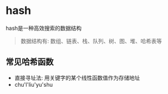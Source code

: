 # hash
hash是一种高效搜索的数据结构
> 数据结构有: 数组、链表、栈、队列、树、图、堆、哈希表等
## 常见哈希函数
- 直接寻址法: 用关键字的某个线性函数值作为存储地址
- chu'l'liu'yu'shu